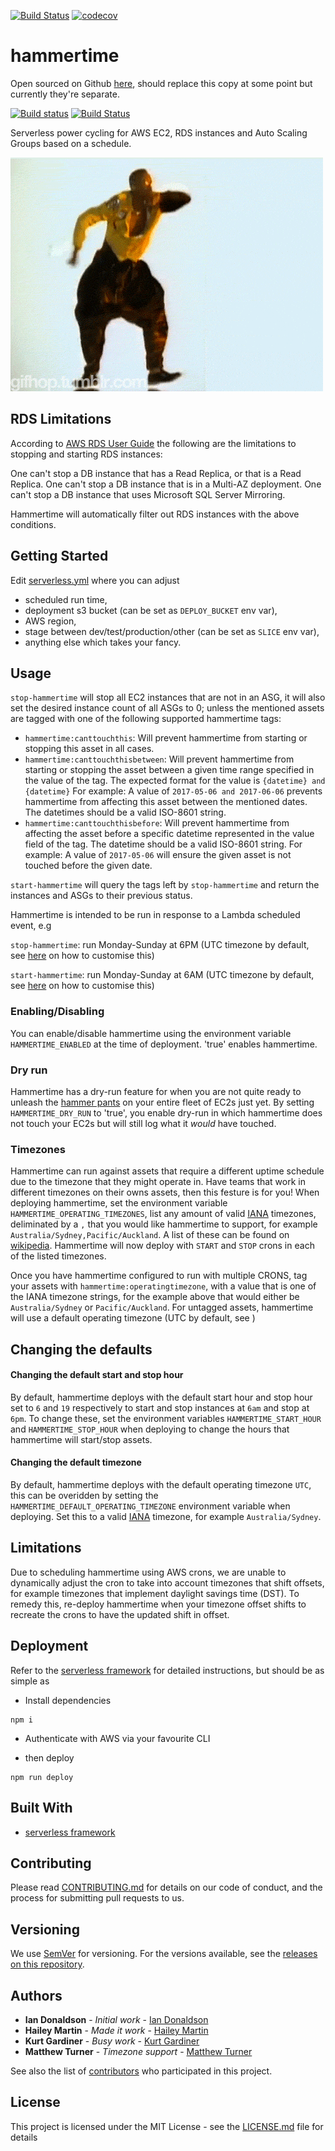[![Build Status](https://travis-ci.org/nib-health-funds/hammertime.svg?branch=master)](https://travis-ci.org/nib-health-funds/hammertime)
[![codecov](https://codecov.io/gh/nib-health-funds/hammertime/branch/master/graph/badge.svg)](https://codecov.io/gh/nib-health-funds/hammertime)

# hammertime

Open sourced on Github [here](https://github.com/nib-health-funds/hammertime), should replace this copy at some point but currently they're separate.

[![Build status](https://badge.buildkite.com/faa22b548667df904a6d6c67f2e63ed4e2e954ea6f87d4021c.svg)](https://buildkite.com/nib-health-funds-ltd/hammertime)
[![Build Status](https://travis-ci.org/nib-health-funds/hammertime.svg?branch=master)](https://travis-ci.org/nib-health-funds/hammertime)

Serverless power cycling for AWS EC2, RDS instances and Auto Scaling Groups based on a schedule.

![Stop! Hammer Time!](hammertime.gif)

## RDS Limitations
According to [AWS RDS User Guide](http://docs.aws.amazon.com/AmazonRDS/latest/UserGuide/USER_StopInstance.html) the following are the limitations to stopping and starting RDS instances:

One can't stop a DB instance that has a Read Replica, or that is a Read Replica.
One can't stop a DB instance that is in a Multi-AZ deployment.
One can't stop a DB instance that uses Microsoft SQL Server Mirroring.

Hammertime will automatically filter out RDS instances with the above conditions.

## Getting Started

Edit [serverless.yml](serverless.yml) where you can adjust
* scheduled run time,
* deployment s3 bucket (can be set as `DEPLOY_BUCKET` env var),
* AWS region,
* stage between dev/test/production/other (can be set as `SLICE` env var),
* anything else which takes your fancy.

## Usage

`stop-hammertime` will stop all EC2 instances that are not in an ASG, it will also set the desired instance count of all ASGs to 0; unless the mentioned assets are tagged with one of the following supported hammertime tags:

- `hammertime:canttouchthis`: Will prevent hammertime from starting or stopping this asset in all cases.
- `hammertime:canttouchthisbetween`: Will prevent hammertime from starting or stopping the asset between a given time range specified in the value of the tag. The expected format for the value is `{datetime} and {datetime}` For example: A value of `2017-05-06 and 2017-06-06` prevents hammertime from affecting this asset between the mentioned dates. The datetimes should be a valid ISO-8601 string.
- `hammertime:canttouchthisbefore`: Will prevent hammertime from affecting the asset before a specific datetime represented in the value field of the tag. The datetime should be a valid ISO-8601 string. For example: A value of `2017-05-06` will ensure the given asset is not touched before the given date.

`start-hammertime` will query the tags left by `stop-hammertime` and return the instances and ASGs to their previous status.

Hammertime is intended to be run in response to a Lambda scheduled event, e.g

`stop-hammertime`: run Monday-Sunday at 6PM (UTC timezone by default, see [here](#Changing-the-defaults) on how to customise this)

`start-hammertime`: run Monday-Sunday at 6AM (UTC timezone by default, see [here](#Changing-the-defaults) on how to customise this)

### Enabling/Disabling

You can enable/disable hammertime using the environment variable `HAMMERTIME_ENABLED` at the time of deployment. 'true' enables hammertime.

### Dry run

Hammertime has a dry-run feature for when you are not quite ready to unleash the [hammer pants](https://en.wikipedia.org/wiki/Hammer_pants) on your entire fleet of EC2s just yet.
By setting `HAMMERTIME_DRY_RUN` to 'true', you enable dry-run in which hammertime does not touch your EC2s but will still log what it _would_ have touched.

### Timezones
Hammertime can run against assets that require a different uptime schedule due to the timezone that they might operate in. Have teams that work in different timezones on their owns assets, then this festure is for you!
When deploying hammertime, set the environment variable `HAMMERTIME_OPERATING_TIMEZONES`, list any amount of valid [IANA](https://www.iana.org/time-zones) timezones, deliminated by a `,` that you would like hammertime to support, for example `Australia/Sydney,Pacific/Auckland`. A list of these can be found on [wikipedia](https://en.wikipedia.org/wiki/List_of_tz_database_time_zones). Hammertime will now deploy with `START` and `STOP` crons in each of the listed timezones.

Once you have hammertime configured to run with multiple CRONS, tag your assets with `hammertime:operatingtimezone`, with a value that is one of the IANA timezone strings, for the example above that would either be `Australia/Sydney` or `Pacific/Auckland`. For untagged assets, hammertime will use a default operating timezone (UTC by default, see )

## Changing the defaults

#### Changing the default start and stop hour
By default, hammertime deploys with the default start hour and stop hour set to `6` and `19` respectively to start and stop instances at `6am` and stop at `6pm`.
To change these, set the environment variables `HAMMERTIME_START_HOUR` and `HAMMERTIME_STOP_HOUR` when deploying to change the hours that hammertime will start/stop assets.

#### Changing the default timezone
By default, hammertime deploys with the default operating timezone `UTC`, this can be overidden by setting the `HAMMERTIME_DEFAULT_OPERATING_TIMEZONE` environment variable when deploying. Set this to a valid [IANA](https://www.iana.org/time-zones) timezone, for example `Australia/Sydney`.

## Limitations
Due to scheduling hammertime using AWS crons, we are unable to dynamically adjust the cron to take into account timezones that shift offsets, for example timezones that implement daylight savings time (DST). To remedy this, re-deploy hammertime when your timezone offset shifts to recreate the crons to have the updated shift in offset.

## Deployment

Refer to the [serverless framework](!https://serverless.com/) for detailed instructions, but should be as simple as

* Install dependencies

```
npm i
```

* Authenticate with AWS via your favourite CLI

* then deploy

```
npm run deploy
```

## Built With

* [serverless framework](!https://serverless.com/)

## Contributing

Please read [CONTRIBUTING.md](https://gist.github.com/PurpleBooth/b24679402957c63ec426) for details on our code of conduct, and the process for submitting pull requests to us.

## Versioning

We use [SemVer](http://semver.org/) for versioning. For the versions available, see the [releases on this repository](https://github.com/nib-health-funds/hammertime/releases).

## Authors

* **Ian Donaldson** - *Initial work* - [Ian Donaldson](https://github.com/exidy)
* **Hailey Martin** - *Made it work* - [Hailey Martin](https://github.com/hlmartin)
* **Kurt Gardiner** - *Busy work* - [Kurt Gardiner](https://github.com/krutisfood)
* **Matthew Turner** - *Timezone support* - [Matthew Turner](https://github.com/ramesius)

See also the list of [contributors](https://github.com/nib-health-funds/hammertime/contributors) who participated in this project.

## License

This project is licensed under the MIT License - see the [LICENSE.md](LICENSE.md) file for details

